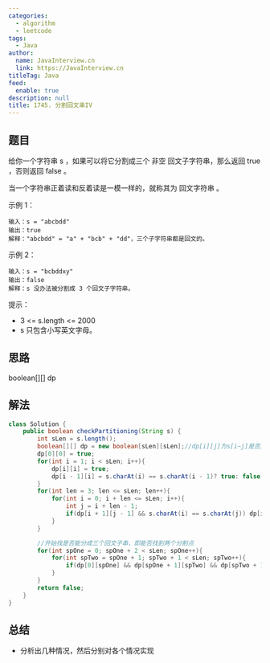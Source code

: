 ```yaml
---
categories: 
  - algorithm
  - leetcode
tags: 
  - Java
author: 
  name: JavaInterview.cn
  link: https://JavaInterview.cn
titleTag: Java
feed: 
  enable: true
description: null
title: 1745. 分割回文串IV
---
```


## 题目

给你一个字符串 s ，如果可以将它分割成三个 非空 回文子字符串，那么返回 true ，否则返回 false 。

当一个字符串正着读和反着读是一模一样的，就称其为 回文字符串 。



示例 1：

    输入：s = "abcbdd"
    输出：true
    解释："abcbdd" = "a" + "bcb" + "dd"，三个子字符串都是回文的。
示例 2：

    输入：s = "bcbddxy"
    输出：false
    解释：s 没办法被分割成 3 个回文子字符串。


提示：

* 3 <= s.length <= 2000
* s​​​​​​ 只包含小写英文字母。


## 思路

boolean[][] dp

## 解法
```java
class Solution {
    public boolean checkPartitioning(String s) {
        int sLen = s.length();
        boolean[][] dp = new boolean[sLen][sLen];//dp[i][j]为s[i~j]是否为回文
        dp[0][0] = true;
        for(int i = 1; i < sLen; i++){
            dp[i][i] = true;
            dp[i - 1][i] = s.charAt(i) == s.charAt(i - 1)? true: false;
        }
        for(int len = 3; len <= sLen; len++){
            for(int i = 0; i + len <= sLen; i++){
                int j = i + len - 1;
                if(dp[i + 1][j - 1] && s.charAt(i) == s.charAt(j)) dp[i][j] = true;
            }
        }

        //开始找是否能分成三个回文子串，即能否找到两个分割点
        for(int spOne = 0; spOne + 2 < sLen; spOne++){
            for(int spTwo = spOne + 1; spTwo + 1 < sLen; spTwo++){
                if(dp[0][spOne] && dp[spOne + 1][spTwo] && dp[spTwo + 1][sLen - 1]) return true;
            }
        }
        return false;
    }
}

```

## 总结

- 分析出几种情况，然后分别对各个情况实现 
